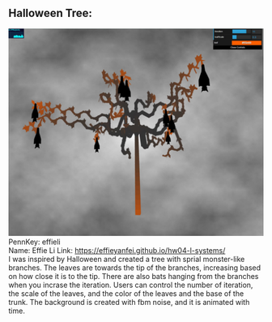 

## Halloween Tree:
![screenshot](halloweenTree.JPG)
PennKey: effieli  
Name: Effie Li
Link: https://effieyanfei.github.io/hw04-l-systems/  
I was inspired by Halloween and created a tree with sprial monster-like branches. The leaves are towards the tip of the branches, increasing based on how close it is to the tip. There are also bats hanging from the branches when you incrase the iteration. Users can control the number of iteration, the scale of the leaves, and the color of the leaves and the base of the trunk. The background is created with fbm noise, and it is animated with time.

